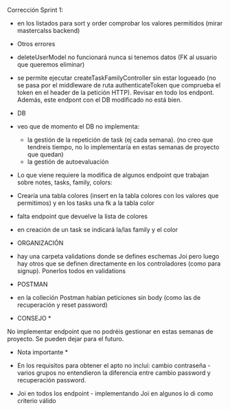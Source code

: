Corrección Sprint 1:

* en los listados para sort y order comprobar los valores permitidos (mirar mastercalss backend)

* Otros errores

- deleteUserModel no funcionará nunca si tenemos datos (FK al usuario que queremos eliminar)

- se permite ejecutar createTaskFamilyController sin estar logueado (no se pasa por el middleware de ruta authenticateToken que comprueba el token en el header de la petición HTTP). Revisar en todo los endpont. Además, este endpont con el DB modificado no está bien.

* DB

- veo que de momento el DB no implementa:
  - la gestión de la repetición de task (ej cada semana). (no creo que tendreis tiempo, no lo implementaría en estas semanas de proyecto que quedan)
  - la gestión de autoevaluación


- Lo que viene requiere la modifica de algunos endpoint que trabajan sobre notes, tasks, family, colors:
 
- Crearía una tabla colores (insert en la tabla colores con los valores que permitimos) y en los tasks una fk a la tabla color
- falta endpoint que devuelve la lista de colores
- en creación de un task se indicará la/las family y el color

* ORGANIZACIÓN

- hay una carpeta validations donde se defines eschemas Joi pero luego hay otros que se definen directamente en los controladores (como para signup). Ponerlos todos en validations

* POSTMAN

- en la colleción Postman habían peticiones sin body (como las de recuperación y reset password)

* CONSEJO \*

No implementar endpoint que no podréis gestionar en estas semanas de proyecto. Se pueden dejar para el futuro.

* Nota importante \*

* En los requisitos para obtener el apto no incluí:
  cambio contraseña - varios grupos no entendieron la diferencia entre cambio password y recuperación password.
* Joi en todos los endpoint - implementando Joi en algunos lo di como criterio válido
